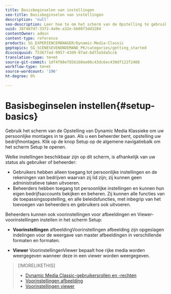 ```yaml
---
title: Basisbeginselen van instellingen
seo-title: Basisbeginselen van instellingen
description: 'null'
seo-description: Leer hoe te om het scherm van de Opstelling te gebruiken om uw persoonlijke montages in te gaan. Als u een beheerder bent, opstelling uw bedrijfmontages.
uuid: 38f487d7-33f2-4a9e-a32e-bb08f3dd3284
contentOwner: admin
content-type: reference
products: SG_EXPERIENCEMANAGER/Dynamic-Media-Classic
geptopics: SG_SCENESEVENONDEMAND_PK/categories/getting_started
discoiquuid: 753677ad-9957-43d9-97ad-bd73a5da5ccb
translation-type: tm+mt
source-git-commit: 1df4f88ef856160ee06c43dc6ec430df122f2408
workflow-type: tm+mt
source-wordcount: '196'
ht-degree: 0%

---
```



# Basisbeginselen instellen{#setup-basics}

Gebruik het scherm van de Opstelling van Dynamic Media Klassieke om uw persoonlijke montages in te gaan. Als u een beheerder bent, opstelling uw bedrijfmontages. Klik op de knop Setup op de algemene navigatiebalk om het scherm Setup te openen.

Welke instellingen beschikbaar zijn op dit scherm, is afhankelijk van uw status als gebruiker of beheerder:

* Gebruikers hebben alleen toegang tot persoonlijke instellingen en de rekeningen van bedrijven waarvan zij lid zijn; zij kunnen geen administratieve taken uitvoeren.
* Beheerders hebben toegang tot persoonlijke instellingen en kunnen hun eigen bedrijfsaccounts bekijken en beheren. Zij kunnen alle functies van de toepassingsopstelling, en alle beleidsfuncties, met inbegrip van het toevoegen van beheerders en gebruikers ook uitvoeren.

Beheerders kunnen ook voorinstellingen voor afbeeldingen en Viewer-voorinstellingen instellen in het scherm Setup:

* **Voorinstellingen**
afbeeldingVoorinstellingen afbeelding zijn opgeslagen indelingen voor de weergave van master afbeeldingen in verschillende formaten en formaten.

* **Viewer**
VoorinstellingenViewer bepaalt hoe rijke media worden weergegeven wanneer deze in een viewer worden weergegeven.

>[!MORELIKETHIS]
>
>* [Dynamic Media Classic-gebruikersrollen en -rechten](administration-setup.md#user_administration)
>* [Voorinstellingen afbeelding](application-setup.md#image_presets)
>* [Voorinstellingen viewer](application-setup.md#viewer_presets)

